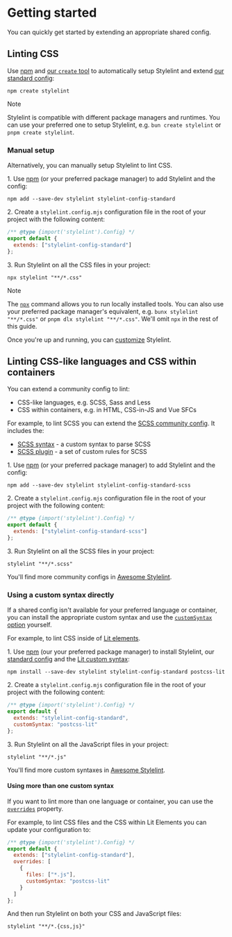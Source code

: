 # Getting started

You can quickly get started by extending an appropriate shared config.

## Linting CSS

Use [npm](https://docs.npmjs.com/about-npm/) and [our `create` tool](https://www.npmjs.com/package/create-stylelint) to automatically setup Stylelint and extend [our standard config](https://www.npmjs.com/package/stylelint-config-standard):

```shell
npm create stylelint
```

> [!NOTE]
> Stylelint is compatible with different package managers and runtimes. You can use your preferred one to setup Stylelint, e.g. `bun create stylelint` or `pnpm create stylelint`.

### Manual setup

Alternatively, you can manually setup Stylelint to lint CSS.

1\. Use [npm](https://docs.npmjs.com/about-npm/) (or your preferred package manager) to add Stylelint and the config:

```shell
npm add --save-dev stylelint stylelint-config-standard
```

2\. Create a `stylelint.config.mjs` configuration file in the root of your project with the following content:

```js
/** @type {import('stylelint').Config} */
export default {
  extends: ["stylelint-config-standard"]
};
```

3\. Run Stylelint on all the CSS files in your project:

```shell
npx stylelint "**/*.css"
```

> [!NOTE]
> The [`npx`](https://docs.npmjs.com/cli/commands/npx) command allows you to run locally installed tools.
> You can also use your preferred package manager's equivalent, e.g. `bunx stylelint "**/*.css"` or `pnpm dlx stylelint "**/*.css"`.
> We'll omit `npx` in the rest of this guide.

Once you're up and running, you can [customize](./customize.md) Stylelint.

## Linting CSS-like languages and CSS within containers

You can extend a community config to lint:

- CSS-like languages, e.g. SCSS, Sass and Less
- CSS within containers, e.g. in HTML, CSS-in-JS and Vue SFCs

For example, to lint SCSS you can extend the [SCSS community config](https://www.npmjs.com/package/stylelint-config-standard-scss). It includes the:

- [SCSS syntax](https://www.npmjs.com/package/postcss-scss) - a custom syntax to parse SCSS
- [SCSS plugin](https://www.npmjs.com/package/stylelint-scss) - a set of custom rules for SCSS

1\. Use [npm](https://docs.npmjs.com/about-npm/) (or your preferred package manager) to add Stylelint and the config:

```shell
npm add --save-dev stylelint stylelint-config-standard-scss
```

2\. Create a `stylelint.config.mjs` configuration file in the root of your project with the following content:

```js
/** @type {import('stylelint').Config} */
export default {
  extends: ["stylelint-config-standard-scss"]
};
```

3\. Run Stylelint on all the SCSS files in your project:

```shell
stylelint "**/*.scss"
```

You'll find more community configs in [Awesome Stylelint](https://github.com/stylelint/awesome-stylelint#readme).

### Using a custom syntax directly

If a shared config isn't available for your preferred language or container, you can install the appropriate custom syntax and use the [`customSyntax` option](../user-guide/options.md#customsyntax) yourself.

For example, to lint CSS inside of [Lit elements](https://lit.dev/).

1\. Use [npm](https://docs.npmjs.com/about-npm/) (our your preferred package manager) to install Stylelint, our [standard config](https://www.npmjs.com/package/stylelint-config-standard) and the [Lit custom syntax](https://www.npmjs.com/package/postcss-lit):

```shell
npm install --save-dev stylelint stylelint-config-standard postcss-lit
```

2\. Create a `stylelint.config.mjs` configuration file in the root of your project with the following content:

```js
/** @type {import('stylelint').Config} */
export default {
  extends: "stylelint-config-standard",
  customSyntax: "postcss-lit"
};
```

3\. Run Stylelint on all the JavaScript files in your project:

```shell
stylelint "**/*.js"
```

You'll find more custom syntaxes in [Awesome Stylelint](https://github.com/stylelint/awesome-stylelint#custom-syntaxes).

#### Using more than one custom syntax

If you want to lint more than one language or container, you can use the [`overrides`](configure.md#overrides) property.

For example, to lint CSS files and the CSS within Lit Elements you can update your configuration to:

```js
/** @type {import('stylelint').Config} */
export default {
  extends: ["stylelint-config-standard"],
  overrides: [
    {
      files: ["*.js"],
      customSyntax: "postcss-lit"
    }
  ]
};
```

And then run Stylelint on both your CSS and JavaScript files:

```shell
stylelint "**/*.{css,js}"
```

